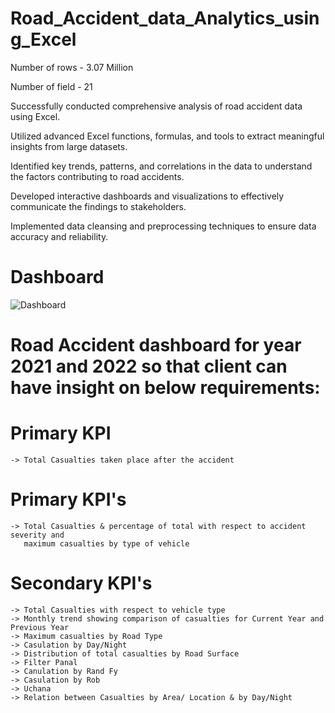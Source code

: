 # Road_Accident_data_Analytics_using_Excel
Number of rows - 3.07 Million

Number of field - 21

Successfully conducted comprehensive analysis of road accident data using Excel.

Utilized advanced Excel functions, formulas, and tools to extract meaningful insights from large datasets.

Identified key trends, patterns, and correlations in the data to understand the factors contributing to road accidents.

Developed interactive dashboards and visualizations to effectively communicate the findings to stakeholders.

Implemented data cleansing and preprocessing techniques to ensure data accuracy and reliability.


# Dashboard
![Dashboard](https://github.com/HarshChandravanshi/Road_Accident_data_Analytics_using_Excel/assets/90752233/12cb99e3-dfd5-47c5-ae5a-a238c7d73bb7)

# Road Accident dashboard for year 2021 and 2022 so that client can have insight on below requirements:

# Primary KPI 
    -> Total Casualties taken place after the accident

# Primary KPI's 
    -> Total Casualties & percentage of total with respect to accident severity and
       maximum casualties by type of vehicle

# Secondary KPI's 
    -> Total Casualties with respect to vehicle type
    -> Monthly trend showing comparison of casualties for Current Year and Previous Year
    -> Maximum casualties by Road Type
    -> Casulation by Day/Night
    -> Distribution of total casualties by Road Surface
    -> Filter Panal
    -> Canulation by Rand Fy
    -> Casulation by Rob
    -> Uchana
    -> Relation between Casualties by Area/ Location & by Day/Night

